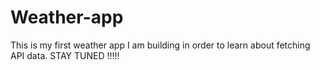 # Weather-app

This is my first weather app I am building in order to learn about fetching API data. STAY TUNED !!!!!
